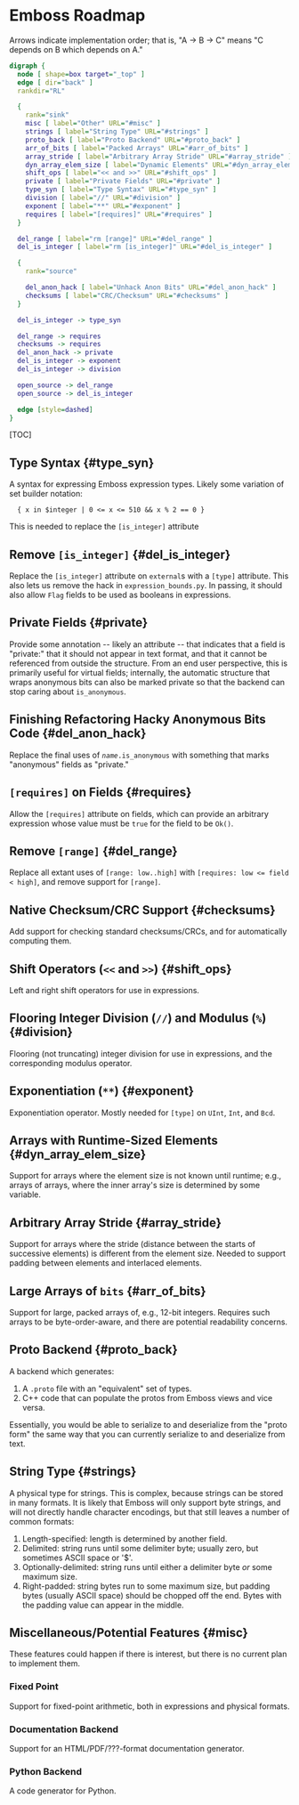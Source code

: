 # Emboss Roadmap

Arrows indicate implementation order; that is, "A -> B -> C" means "C depends on
B which depends on A."

```dot {layout_engine=dot}
digraph {
  node [ shape=box target="_top" ]
  edge [ dir="back" ]
  rankdir="RL"

  {
    rank="sink"
    misc [ label="Other" URL="#misc" ]
    strings [ label="String Type" URL="#strings" ]
    proto_back [ label="Proto Backend" URL="#proto_back" ]
    arr_of_bits [ label="Packed Arrays" URL="#arr_of_bits" ]
    array_stride [ label="Arbitrary Array Stride" URL="#array_stride" ]
    dyn_array_elem_size [ label="Dynamic Elements" URL="#dyn_array_elem_size" ]
    shift_ops [ label="<< and >>" URL="#shift_ops" ]
    private [ label="Private Fields" URL="#private" ]
    type_syn [ label="Type Syntax" URL="#type_syn" ]
    division [ label="//" URL="#division" ]
    exponent [ label="**" URL="#exponent" ]
    requires [ label="[requires]" URL="#requires" ]
  }

  del_range [ label="rm [range]" URL="#del_range" ]
  del_is_integer [ label="rm [is_integer]" URL="#del_is_integer" ]

  {
    rank="source"

    del_anon_hack [ label="Unhack Anon Bits" URL="#del_anon_hack" ]
    checksums [ label="CRC/Checksum" URL="#checksums" ]
  }

  del_is_integer -> type_syn

  del_range -> requires
  checksums -> requires
  del_anon_hack -> private
  del_is_integer -> exponent
  del_is_integer -> division

  open_source -> del_range
  open_source -> del_is_integer

  edge [style=dashed]
}
```

[TOC]


## Type Syntax {#type_syn}

A syntax for expressing Emboss expression types.  Likely some variation of set
builder notation:

```
  { x in $integer | 0 <= x <= 510 && x % 2 == 0 }
```

This is needed to replace the `[is_integer]` attribute


## Remove `[is_integer]` {#del_is_integer}

Replace the `[is_integer]` attribute on `external`s with a `[type]` attribute.
This also lets us remove the hack in `expression_bounds.py`.  In passing, it
should also allow `Flag` fields to be used as booleans in expressions.


## Private Fields {#private}

Provide some annotation -- likely an attribute -- that indicates that a field is
"private:" that it should not appear in text format, and that it cannot be
referenced from outside the structure.  From an end user perspective, this is
primarily useful for virtual fields; internally, the automatic structure that
wraps anonymous bits can also be marked private so that the backend can stop
caring about `is_anonymous`.


## Finishing Refactoring Hacky Anonymous Bits Code {#del_anon_hack}

Replace the final uses of *`name`*`.is_anonymous` with something that marks
"anonymous" fields as "private."



## `[requires]` on Fields {#requires}

Allow the `[requires]` attribute on fields, which can provide an arbitrary
expression whose value must be `true` for the field to be `Ok()`.


## Remove `[range]` {#del_range}

Replace all extant uses of `[range: low..high]` with `[requires: low <= field <
high]`, and remove support for `[range]`.


## Native Checksum/CRC Support {#checksums}

Add support for checking standard checksums/CRCs, and for automatically
computing them.


## Shift Operators (`<<` and `>>`) {#shift_ops}

Left and right shift operators for use in expressions.


## Flooring Integer Division (`//`) and Modulus (`%`) {#division}

Flooring (not truncating) integer division for use in expressions, and the
corresponding modulus operator.


## Exponentiation (`**`)  {#exponent}

Exponentiation operator.  Mostly needed for `[type]` on `UInt`, `Int`, and
`Bcd`.


## Arrays with Runtime-Sized Elements {#dyn_array_elem_size}

Support for arrays where the element size is not known until runtime; e.g.,
arrays of arrays, where the inner array's size is determined by some variable.


## Arbitrary Array Stride {#array_stride}

Support for arrays where the stride (distance between the starts of successive
elements) is different from the element size.  Needed to support padding between
elements and interlaced elements.


## Large Arrays of `bits` {#arr_of_bits}

Support for large, packed arrays of, e.g., 12-bit integers.  Requires such
arrays to be byte-order-aware, and there are potential readability concerns.


## Proto Backend {#proto_back}

A backend which generates:

1.   A `.proto` file with an "equivalent" set of types.
2.   C++ code that can populate the protos from Emboss views and vice versa.

Essentially, you would be able to serialize to and deserialize from the "proto
form" the same way that you can currently serialize to and deserialize from
text.


## String Type {#strings}

A physical type for strings.  This is complex, because strings can be stored in
many formats.  It is likely that Emboss will only support byte strings, and will
not directly handle character encodings, but that still leaves a number of
common formats:

1.   Length-specified: length is determined by another field.
2.   Delimited: string runs until some delimiter byte; usually zero, but
     sometimes ASCII space or '$'.
3.   Optionally-delimited: string runs until either a delimiter byte *or* some
     maximum size.
4.   Right-padded: string bytes run to some maximum size, but padding bytes
     (usually ASCII space) should be chopped off the end.  Bytes with the
     padding value can appear in the middle.


## Miscellaneous/Potential Features {#misc}

These features could happen if there is interest, but there is no current plan
to implement them.


### Fixed Point

Support for fixed-point arithmetic, both in expressions and physical formats.


### Documentation Backend

Support for an HTML/PDF/???-format documentation generator.


### Python Backend

A code generator for Python.
